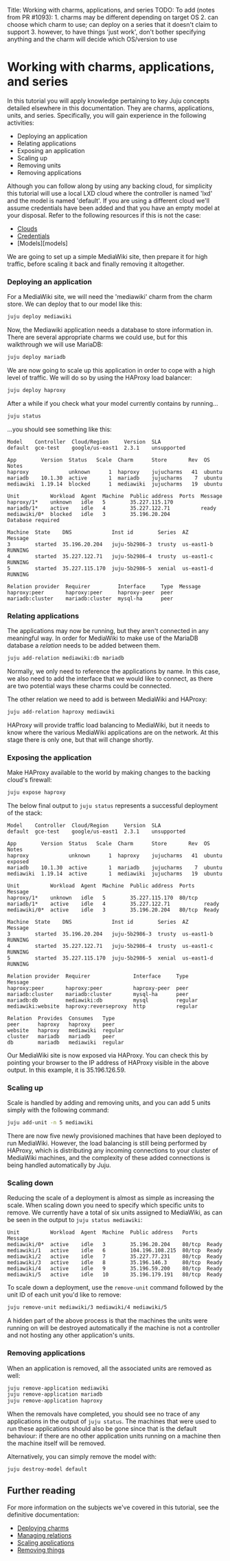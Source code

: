 Title: Working with charms, applications, and series
TODO: To add (notes from PR #1093):
      1. charms may be different depending on target OS
      2. can choose which charm to use; can deploy on a series that it doesn't claim to
	support
      3. however, to have things 'just work', don't bother specifying anything and the
	charm will decide which OS/version to use

# Working with charms, applications, and series

In this tutorial you will apply knowledge pertaining to key Juju concepts
detailed elsewhere in this documentation. They are charms, applications, units,
and series. Specifically, you will gain experience in the following activities:
 
 - Deploying an application
 - Relating applications
 - Exposing an application
 - Scaling up
 - Removing units
 - Removing applications

Although you can follow along by using any backing cloud, for simplicity this
tutorial will use a local LXD cloud where the controller is named 'lxd' and the
model is named 'default'. If you are using a different cloud we'll assume
credentials have been added and that you have an empty model at your disposal.
Refer to the following resources if this is not the case:

 - [Clouds][clouds]
 - [Credentials][credentials]
 - [Models][models]

We are going to set up a simple MediaWiki site, then prepare it for high
traffic, before scaling it back and finally removing it altogether.

### Deploying an application

For a MediaWiki site, we will need the 'mediawiki' charm from the charm store. 
We can deploy that to our model like this:

```bash
juju deploy mediawiki
```

Now, the Mediawiki application needs a database to store information in. There
are several appropriate charms we could use, but for this walkthrough we will
use MariaDB:

```bash
juju deploy mariadb
```

We are now going to scale up this application in order to cope with a high
level of traffic. We will do so by using the HAProxy load balancer:

```bash
juju deploy haproxy
```

After a while if you check what your model currently contains by running...

```bash
juju status
```

...you should see something like this:

<!-- JUJUVERSION: 2.3.1-xenial-amd64 -->
<!-- JUJUCOMMAND: juju status -->
```no-highlight
Model    Controller  Cloud/Region     Version  SLA
default  gce-test    google/us-east1  2.3.1    unsupported

App        Version  Status   Scale  Charm      Store       Rev  OS      Notes
haproxy             unknown      1  haproxy    jujucharms   41  ubuntu  
mariadb    10.1.30  active       1  mariadb    jujucharms    7  ubuntu  
mediawiki  1.19.14  blocked      1  mediawiki  jujucharms   19  ubuntu  

Unit          Workload  Agent  Machine  Public address  Ports  Message
haproxy/1*    unknown   idle   5        35.227.115.170         
mariadb/1*    active    idle   4        35.227.122.71          ready
mediawiki/0*  blocked   idle   3        35.196.20.204          Database required

Machine  State    DNS             Inst id        Series  AZ          Message
3        started  35.196.20.204   juju-5b2986-3  trusty  us-east1-b  RUNNING
4        started  35.227.122.71   juju-5b2986-4  trusty  us-east1-c  RUNNING
5        started  35.227.115.170  juju-5b2986-5  xenial  us-east1-d  RUNNING

Relation provider  Requirer         Interface     Type  Message
haproxy:peer       haproxy:peer     haproxy-peer  peer  
mariadb:cluster    mariadb:cluster  mysql-ha      peer
```

### Relating applications

The applications may now be running, but they aren't connected in any
meaningful way. In order for MediaWiki to make use of the MariaDB database
a *relation* needs to be added between them.

```bash
juju add-relation mediawiki:db mariadb
```

Normally, we only need to reference the applications by name. In this case, we
also need to add the interface that we would like to connect, as there are two
potential ways these charms could be connected.

The other relation we need to add is between MediaWiki and HAProxy:

```bash
juju add-relation haproxy mediawiki
```

HAProxy will provide traffic load balancing to MediaWiki, but it needs to know
where the various MediaWiki applications are on the network. At this stage
there is only one, but that will change shortly.

### Exposing the application

Make HAProxy available to the world by making changes to the backing cloud's
firewall:

```bash
juju expose haproxy
```

The below final output to `juju status` represents a successful deployment of
the stack:

<!-- JUJUVERSION: 2.3.1-xenial-amd64 -->
<!-- JUJUCOMMAND: juju status -->
```no-highlight
Model    Controller  Cloud/Region     Version  SLA
default  gce-test    google/us-east1  2.3.1    unsupported

App        Version  Status   Scale  Charm      Store       Rev  OS      Notes
haproxy             unknown      1  haproxy    jujucharms   41  ubuntu  exposed
mariadb    10.1.30  active       1  mariadb    jujucharms    7  ubuntu  
mediawiki  1.19.14  active       1  mediawiki  jujucharms   19  ubuntu  

Unit          Workload  Agent  Machine  Public address  Ports   Message
haproxy/1*    unknown   idle   5        35.227.115.170  80/tcp  
mariadb/1*    active    idle   4        35.227.122.71           ready
mediawiki/0*  active    idle   3        35.196.20.204   80/tcp  Ready

Machine  State    DNS             Inst id        Series  AZ          Message
3        started  35.196.20.204   juju-5b2986-3  trusty  us-east1-b  RUNNING
4        started  35.227.122.71   juju-5b2986-4  trusty  us-east1-c  RUNNING
5        started  35.227.115.170  juju-5b2986-5  xenial  us-east1-d  RUNNING

Relation provider  Requirer              Interface     Type     Message
haproxy:peer       haproxy:peer          haproxy-peer  peer     
mariadb:cluster    mariadb:cluster       mysql-ha      peer     
mariadb:db         mediawiki:db          mysql         regular  
mediawiki:website  haproxy:reverseproxy  http          regular

Relation  Provides  Consumes   Type
peer      haproxy   haproxy    peer
website   haproxy   mediawiki  regular
cluster   mariadb   mariadb    peer
db        mariadb   mediawiki  regular
```

Our MediaWiki site is now exposed via HAProxy. You can check this by pointing
your browser to the IP address of HAProxy visible in the above output. In this
example, it is 35.196.126.59.

### Scaling up

Scale is handled by adding and 
removing units, and you can add 5 units simply with the following command:

```bash
juju add-unit -n 5 mediawiki 
```

There are now five newly provisioned machines that have been deployed to run
MediaWiki. However, the load balancing is still being performed by HAProxy,
which is distributing any incoming connections to your cluster of MediaWiki
machines, and the complexity of these added connections is being handled
automatically by Juju. 

### Scaling down

Reducing the scale of a deployment is almost as simple as increasing the scale.
When scaling down you need to specify which specific units to remove. We
currently have a total of six units assigned to MediaWiki, as can be seen in
the output to `juju status mediawiki`:

```no-highlight
Unit          Workload  Agent  Machine  Public address   Ports   Message
mediawiki/0*  active    idle   3        35.196.20.204    80/tcp  Ready
mediawiki/1   active    idle   6        104.196.108.215  80/tcp  Ready
mediawiki/2   active    idle   7        35.227.77.231    80/tcp  Ready
mediawiki/3   active    idle   8        35.196.146.3     80/tcp  Ready
mediawiki/4   active    idle   9        35.196.59.200    80/tcp  Ready
mediawiki/5   active    idle   10       35.196.179.191   80/tcp  Ready
```

To scale down a deployment, use the `remove-unit` command followed by the unit
ID of each unit you'd like to remove:

```bash
juju remove-unit mediawiki/3 mediawiki/4 mediawiki/5
```

A hidden part of the above process is that the machines the units were running
on will be destroyed automatically if the machine is not a controller and not
hosting any other application's units.

### Removing applications

When an application is removed, all the associated units are removed as well:

```bash
juju remove-application mediawiki
juju remove-application mariadb
juju remove-application haproxy
```

When the removals have completed, you should see no trace of any applications
in the output of `juju status`. The machines that were used to run these
applications should also be gone since that is the default behaviour: if there
are no other application units running on a machine then the machine itself
will be removed.

Alternatively, you can simply remove the model with:

```bash
juju destroy-model default
```

## Further reading

For more information on the subjects we've covered in this tutorial, see the
definitive documentation:

 - [Deploying charms][charms-deploy]
 - [Managing relations][charms-relations]
 - [Scaling applications][charms-scaling]
 - [Removing things][charms-destroy]


<!-- LINKS -->

[clouds]: ./clouds.md
[credentials]: ./credentials.md
[charms-deploy]: ./charms-deploying.md
[charms-relations]: ./charms-relations.md
[charms-scaling]: ./charms-scaling.md
[charms-destroy]: ./charms-destroy.md
